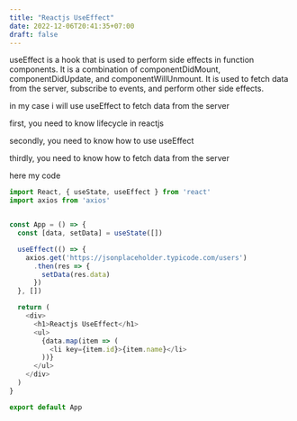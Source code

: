 ```yaml
---
title: "Reactjs UseEffect"
date: 2022-12-06T20:41:35+07:00
draft: false
---
```


useEffect is a hook that is used to perform side effects in function components. It is a combination of componentDidMount, componentDidUpdate, and componentWillUnmount. It is used to fetch data from the server, subscribe to events, and perform other side effects.

in my case i will use useEffect to fetch data from the server

first, you need to know lifecycle in reactjs

secondly, you need to know how to use useEffect

thirdly, you need to know how to fetch data from the server


here my code

```js   
import React, { useState, useEffect } from 'react'
import axios from 'axios'


const App = () => {
  const [data, setData] = useState([])

  useEffect(() => {
    axios.get('https://jsonplaceholder.typicode.com/users')
      .then(res => {
        setData(res.data)
      })
  }, [])

  return (
    <div>
      <h1>Reactjs UseEffect</h1>
      <ul>
        {data.map(item => (
          <li key={item.id}>{item.name}</li>
        ))}
      </ul>
    </div>
  )
}

export default App
```